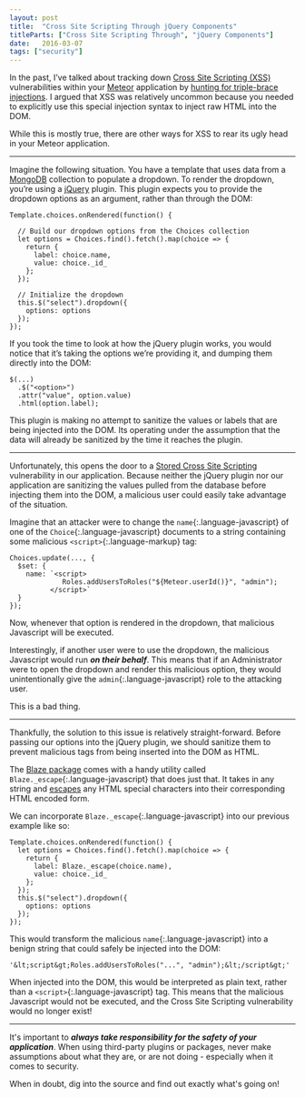 ```yaml
---
layout: post
title:  "Cross Site Scripting Through jQuery Components"
titleParts: ["Cross Site Scripting Through", "jQuery Components"]
date:   2016-03-07
tags: ["security"]
---
```


In the past, I’ve talked about tracking down [Cross Site Scripting (XSS)](https://www.owasp.org/index.php/Cross-site_Scripting_(XSS)) vulnerabilities within your [Meteor](https://www.meteor.com/) application by [hunting for triple-brace injections](/blog/2015/04/03/black-box-meteor-triple-brace-xss/). I argued that XSS was relatively uncommon because you needed to explicitly use this special injection syntax to inject raw HTML into the DOM. 

While this is mostly true, there are other ways for XSS to rear its ugly head in your Meteor application.

<hr/>

Imagine the following situation. You have a template that uses data from a [MongoDB](https://www.mongodb.com/) collection to populate a dropdown. To render the dropdown, you’re using a [jQuery](https://jquery.com/) plugin. This plugin expects you to provide the dropdown options as an argument, rather than through the DOM:

<pre class="language-javascript"><code class="language-javascript">Template.choices.onRendered(function() {

  // Build our dropdown options from the Choices collection
  let options = Choices.find().fetch().map(choice => {
    return {
      label: choice.name,
      value: choice._id_
    };
  });
  
  // Initialize the dropdown
  this.$("select").dropdown({
    options: options
  });
});
</code></pre>

If you took the time to look at how the jQuery plugin works, you would notice that it’s taking the options we’re providing it, and dumping them directly into the DOM:

<pre class="language-javascript"><code class="language-javascript">$(...)
  .$("&lt;option&gt;")
  .attr("value", option.value)
  .html(option.label);
</code></pre>

This plugin is making no attempt to sanitize the values or labels that are being injected into the DOM. Its operating under the assumption that the data will already be sanitized by the time it reaches the plugin.

<hr/>

Unfortunately, this opens the door to a [Stored Cross Site Scripting](https://www.owasp.org/index.php/Cross-site_Scripting_(XSS)#Stored_XSS_Attacks) vulnerability in our application. Because neither the jQuery plugin nor our application are sanitizing the values pulled from the database before injecting them into the DOM, a malicious user could easily take advantage of the situation.

Imagine that an attacker were to change the `name`{:.language-javascript} of one of the `Choice`{:.language-javascript} documents to a string containing some malicious `<script>`{:.language-markup} tag:

<pre class="language-javascript"><code class="language-javascript">Choices.update(..., {
  $set: {
    name: `&lt;script&gt;
             Roles.addUsersToRoles("${Meteor.userId()}", "admin");
          &lt;/script&gt;`
  }
});</code></pre>

Now, whenever that option is rendered in the dropdown, that malicious Javascript will be executed.

Interestingly, if another user were to use the dropdown, the malicious Javascript would run ___on their behalf___. This means that if an Administrator were to open the dropdown and render this malicious option, they would unintentionally give the `admin`{:.language-javascript} role to the attacking user.

This is a bad thing.

<hr/>

Thankfully, the solution to this issue is relatively straight-forward. Before passing our options into the jQuery plugin, we should sanitize them to prevent malicious tags from being inserted into the DOM as HTML.

The [Blaze package](https://github.com/meteor/meteor/tree/devel/packages/blaze) comes with a handy utility called `Blaze._escape`{:.language-javascript} that does just that. It takes in any string and [escapes](http://www.htmlescape.net/htmlescape_tool.html) any HTML special characters into their corresponding HTML encoded form.

We can incorporate `Blaze._escape`{:.language-javascript} into our previous example like so:

<pre class="language-javascript"><code class="language-javascript">Template.choices.onRendered(function() {
  let options = Choices.find().fetch().map(choice => {
    return {
      label: Blaze._escape(choice.name),
      value: choice._id_
    };
  });
  this.$("select").dropdown({
    options: options
  });
});</code></pre>

This would transform the malicious `name`{:.language-javascript} into a benign string that could safely be injected into the DOM:

<pre class="language-javascript"><code class="language-javascript">'&amp;lt;script&amp;gt;Roles.addUsersToRoles("...", "admin");&amp;lt;/script&amp;gt;'</code></pre>

When injected into the DOM, this would be interpreted as plain text, rather than a `<script>`{:.language-javascript} tag. This means that the malicious Javascript would not be executed, and the Cross Site Scripting vulnerability would no longer exist!

<hr/>

It's important to ___always take responsibility for the safety of your application___. When using third-party plugins or packages, never make assumptions about what they are, or are not doing - especially when it comes to security. 

When in doubt, dig into the source and find out exactly what's going on!
